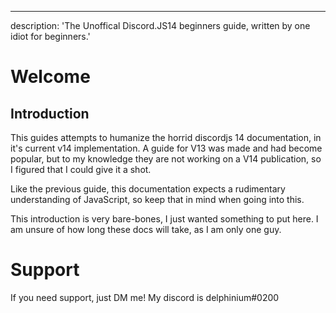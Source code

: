 ---
description: 'The Unoffical Discord.JS14 beginners guide, written by one idiot for beginners.'


# Welcome

## Introduction

This guides attempts to humanize the horrid discordjs 14 documentation, in it's current v14 implementation. A guide for V13 was made and had become popular, but to my knowledge they are not working on a V14 publication, so I figured that I could give it a shot.

Like the previous guide, this documentation expects a rudimentary understanding of JavaScript, so keep that in mind when going into this.

This introduction is very bare-bones, I just wanted something to put here. I am unsure of how long these docs will take, as I am only one guy. 

# Support
If you need support, just DM me! My discord is delphinium#0200